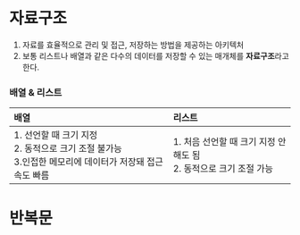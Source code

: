 # 자료구조
1. 자료를 효율적으로 관리 및 접근, 저장하는 방법을 제공하는 아키텍처
2. 보통 리스트나 배열과 같은 다수의 데이터를 저장할 수 있는 매개체를 **자료구조**라고 한다.


### 배열 & 리스트

|배열|리스트|
|:---|:---|
|1. 선언할 때 크기 지정 <br>2. 동적으로 크기 조절 불가능 <br>3.인접한 메모리에 데이터가 저장돼 접근 속도 빠름|1. 처음 선언할 때 크기 지정 안해도 됨 <br>2. 동적으로 크기 조절 가능|

# 반복문
